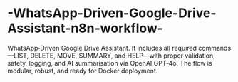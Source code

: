 # -WhatsApp-Driven-Google-Drive-Assistant-n8n-workflow-
WhatsApp‑Driven Google Drive Assistant. It includes all required commands—LIST, DELETE, MOVE, SUMMARY, and HELP—with proper validation, safety, logging, and AI summarisation via OpenAI GPT‑4o. The flow is modular, robust, and ready for Docker deployment.
